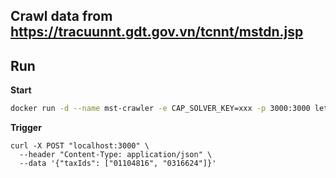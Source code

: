 ## Crawl data from https://tracuunnt.gdt.gov.vn/tcnnt/mstdn.jsp

## Run

**Start**
```bash
docker run -d --name mst-crawler -e CAP_SOLVER_KEY=xxx -p 3000:3000 letieu/mst-scan:1.10

```

**Trigger**
```
curl -X POST "localhost:3000" \
  --header "Content-Type: application/json" \
  --data '{"taxIds": ["01104816", "0316624"]}'
```

